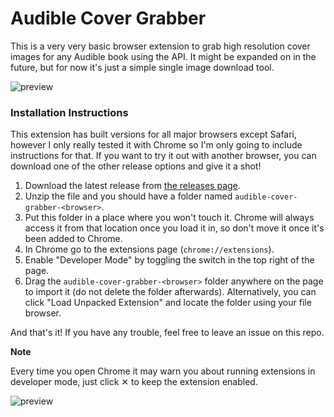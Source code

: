 # Audible Cover Grabber

This is a very very basic browser extension to grab high resolution cover images for any Audible book using the API. It might be expanded on in the future, but for now it's just a simple single image download tool.

![preview](preview/example.png)

### Installation Instructions

This extension has built versions for all major browsers except Safari, however I only really tested it with Chrome so I'm only going to include instructions for that. If you want to try it out with another browser, you can download one of the other release options and give it a shot!

1. Download the latest release from [the releases page](https://github.com/book-tools/audible-cover-grabber/releases).
2. Unzip the file and you should have a folder named `audible-cover-grabber-<browser>`.
3. Put this folder in a place where you won't touch it. Chrome will always access it from that location once you load it in, so don't move it once it's been added to Chrome.
4. In Chrome go to the extensions page (`chrome://extensions`).
5. Enable "Developer Mode" by toggling the switch in the top right of the page.
6. Drag the `audible-cover-grabber-<browser>` folder anywhere on the page to import it (do not delete the folder afterwards). Alternatively, you can click "Load Unpacked Extension" and locate the folder using your file browser.

And that's it! If you have any trouble, feel free to leave an issue on this repo.

**Note**

Every time you open Chrome it may warn you about running extensions in developer mode, just click &#10005; to keep the extension enabled.

![preview](preview/installation-demo.gif)
